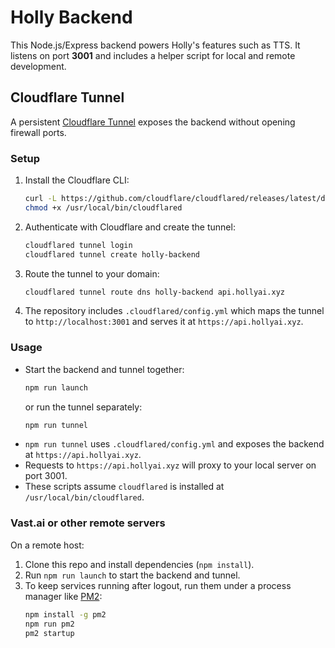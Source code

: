 # Holly Backend

This Node.js/Express backend powers Holly's features such as TTS. It listens on port **3001** and includes a helper script for local and remote development.

## Cloudflare Tunnel

A persistent [Cloudflare Tunnel](https://developers.cloudflare.com/cloudflare-one/connections/connect-apps/) exposes the backend without opening firewall ports.

### Setup
1. Install the Cloudflare CLI:
   ```bash
   curl -L https://github.com/cloudflare/cloudflared/releases/latest/download/cloudflared-linux-amd64 -o /usr/local/bin/cloudflared
   chmod +x /usr/local/bin/cloudflared
   ```
2. Authenticate with Cloudflare and create the tunnel:
   ```bash
   cloudflared tunnel login
   cloudflared tunnel create holly-backend
   ```
3. Route the tunnel to your domain:
   ```bash
   cloudflared tunnel route dns holly-backend api.hollyai.xyz
   ```
4. The repository includes `.cloudflared/config.yml` which maps the tunnel to `http://localhost:3001` and serves it at `https://api.hollyai.xyz`.

### Usage
- Start the backend and tunnel together:
  ```bash
  npm run launch
  ```
  or run the tunnel separately:
  ```bash
  npm run tunnel
  ```
- `npm run tunnel` uses `.cloudflared/config.yml` and exposes the backend at `https://api.hollyai.xyz`.
- Requests to `https://api.hollyai.xyz` will proxy to your local server on port 3001.
- These scripts assume `cloudflared` is installed at `/usr/local/bin/cloudflared`.

### Vast.ai or other remote servers
On a remote host:
1. Clone this repo and install dependencies (`npm install`).
2. Run `npm run launch` to start the backend and tunnel.
3. To keep services running after logout, run them under a process manager like [PM2](https://pm2.keymetrics.io/):
   ```bash
   npm install -g pm2
   npm run pm2
   pm2 startup
   ```

